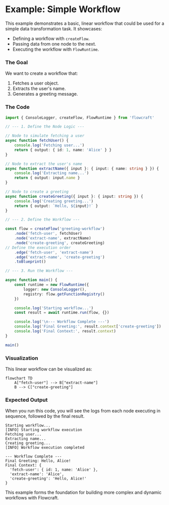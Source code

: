# Example: Simple Workflow

This example demonstrates a basic, linear workflow that could be used for a simple data transformation task. It showcases:
- Defining a workflow with `createFlow`.
- Passing data from one node to the next.
- Executing the workflow with `FlowRuntime`.

### The Goal

We want to create a workflow that:
1.  Fetches a user object.
2.  Extracts the user's name.
3.  Generates a greeting message.

### The Code

```typescript
import { ConsoleLogger, createFlow, FlowRuntime } from 'flowcraft'

// --- 1. Define the Node Logic ---

// Node to simulate fetching a user
async function fetchUser() {
	console.log('Fetching user...')
	return { output: { id: 1, name: 'Alice' } }
}

// Node to extract the user's name
async function extractName({ input }: { input: { name: string } }) {
	console.log('Extracting name...')
	return { output: input.name }
}

// Node to create a greeting
async function createGreeting({ input }: { input: string }) {
	console.log('Creating greeting...')
	return { output: `Hello, ${input}!` }
}

// --- 2. Define the Workflow ---

const flow = createFlow('greeting-workflow')
	.node('fetch-user', fetchUser)
	.node('extract-name', extractName)
	.node('create-greeting', createGreeting)
// Define the execution order
	.edge('fetch-user', 'extract-name')
	.edge('extract-name', 'create-greeting')
	.toBlueprint()

// --- 3. Run the Workflow ---

async function main() {
	const runtime = new FlowRuntime({
		logger: new ConsoleLogger(),
		registry: flow.getFunctionRegistry()
	})

	console.log('Starting workflow...')
	const result = await runtime.run(flow, {})

	console.log('\n--- Workflow Complete ---')
	console.log('Final Greeting:', result.context['create-greeting'])
	console.log('Final Context:', result.context)
}

main()
```

### Visualization

This linear workflow can be visualized as:

```mermaid
flowchart TD
    A["fetch-user"] --> B["extract-name"]
    B --> C["create-greeting"]
```

### Expected Output

When you run this code, you will see the logs from each node executing in sequence, followed by the final result.

```
Starting workflow...
[INFO] Starting workflow execution
Fetching user...
Extracting name...
Creating greeting...
[INFO] Workflow execution completed

--- Workflow Complete ---
Final Greeting: Hello, Alice!
Final Context: {
  'fetch-user': { id: 1, name: 'Alice' },
  'extract-name': 'Alice',
  'create-greeting': 'Hello, Alice!'
}
```
This example forms the foundation for building more complex and dynamic workflows with Flowcraft.
